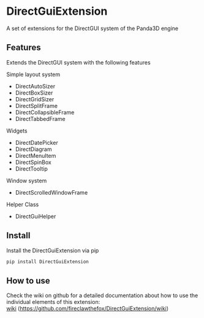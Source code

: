 # DirectGuiExtension
A set of extensions for the DirectGUI system of the Panda3D engine

## Features
Extends the DirectGUI system with the following features

Simple layout system
- DirectAutoSizer
- DirectBoxSizer
- DirectGridSizer
- DirectSplitFrame
- DirectCollapsibleFrame
- DirectTabbedFrame

Widgets
- DirectDatePicker
- DirectDiagram
- DirectMenuItem
- DirectSpinBox
- DirectTooltip

Window system
- DirectScrolledWindowFrame

Helper Class
- DirectGuiHelper

## Install
Install the DirectGuiExtension via pip

```bash
pip install DirectGuiExtension
```

## How to use

Check the wiki on github for a detailed documentation about how to use the individual elements of this extension:<br>
<a href="https://github.com/fireclawthefox/DirectGuiExtension/wiki">wiki</a> (https://github.com/fireclawthefox/DirectGuiExtension/wiki)
